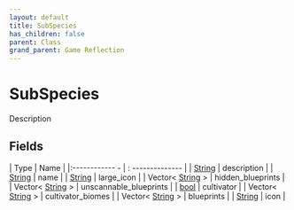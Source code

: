 ```yaml
---
layout: default
title: SubSpecies
has_children: false
parent: Class
grand_parent: Game Reflection
---
```

# SubSpecies
Description 

## Fields
| Type | Name |
|:------------ - | : -------------- |
| [String](game-reflection/components/string.md) | description |
| [String](game-reflection/components/string.md) | name |
| [String](game-reflection/components/string.md) | large_icon |
| Vector< [String](game-reflection/components/string.md) > | hidden_blueprints |
| Vector< [String](game-reflection/components/string.md) > | unscannable_blueprints |
| [bool](game-reflection/components/bool.md) | cultivator |
| Vector< [String](game-reflection/components/string.md) > | cultivator_biomes |
| Vector< [String](game-reflection/components/string.md) > | blueprints |
| [String](game-reflection/components/string.md) | icon |

